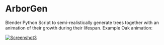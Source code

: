 # ArborGen
Blender Python Script to semi-realistically generate trees together with an animation of their growth during their lifespan. Example Oak animation:

[![Screenshot3](ezgif-7-b417aa2d822b.gif "Screenshot3")]()
